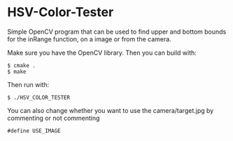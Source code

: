 # HSV-Color-Tester
Simple OpenCV program that can be used to find upper and bottom bounds for the inRange function, on a image or from the camera.

Make sure you have the OpenCV library. Then you can build with:

    $ cmake . 
    $ make
Then run with:

    $ ./HSV_COLOR_TESTER
  
You can also change whether you want to use the camera/target.jpg by commenting or not commenting 
    
    #define USE_IMAGE
